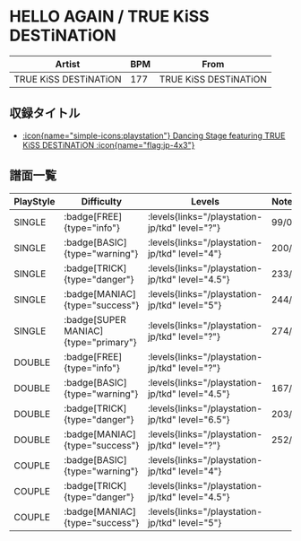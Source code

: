 # HELLO AGAIN / TRUE KiSS DESTiNATiON

|Artist|BPM|From|
|------|---|----|
|TRUE KiSS DESTiNATiON|177|TRUE KiSS DESTiNATiON|

## 収録タイトル

- [:icon{name="simple-icons:playstation"} Dancing Stage featuring TRUE KiSS DESTiNATiON :icon{name="flag:jp-4x3"}](/playstation-jp/tkd)

## 譜面一覧

|PlayStyle|Difficulty|Levels|Notes|Movie|
|---------|----------|------|-----|-----|
|SINGLE| :badge[FREE]{type="info"}| :levels{links="/playstation-jp/tkd" level="?"}|99/0||
|SINGLE| :badge[BASIC]{type="warning"}| :levels{links="/playstation-jp/tkd" level="4"}|200/0||
|SINGLE| :badge[TRICK]{type="danger"}| :levels{links="/playstation-jp/tkd" level="4.5"}|233/0||
|SINGLE| :badge[MANIAC]{type="success"}| :levels{links="/playstation-jp/tkd" level="5"}|244/0||
|SINGLE| :badge[SUPER MANIAC]{type="primary"}| :levels{links="/playstation-jp/tkd" level="?"}|274/0||
|DOUBLE| :badge[FREE]{type="info"}| :levels{links="/playstation-jp/tkd" level="?"}|||
|DOUBLE| :badge[BASIC]{type="warning"}| :levels{links="/playstation-jp/tkd" level="4.5"}|167/0||
|DOUBLE| :badge[TRICK]{type="danger"}| :levels{links="/playstation-jp/tkd" level="6.5"}|203/0||
|DOUBLE| :badge[MANIAC]{type="success"}| :levels{links="/playstation-jp/tkd" level="?"}|252/0||
|COUPLE| :badge[BASIC]{type="warning"}| :levels{links="/playstation-jp/tkd" level="4"}|||
|COUPLE| :badge[TRICK]{type="danger"}| :levels{links="/playstation-jp/tkd" level="4.5"}|||
|COUPLE| :badge[MANIAC]{type="success"}| :levels{links="/playstation-jp/tkd" level="5"}|||
